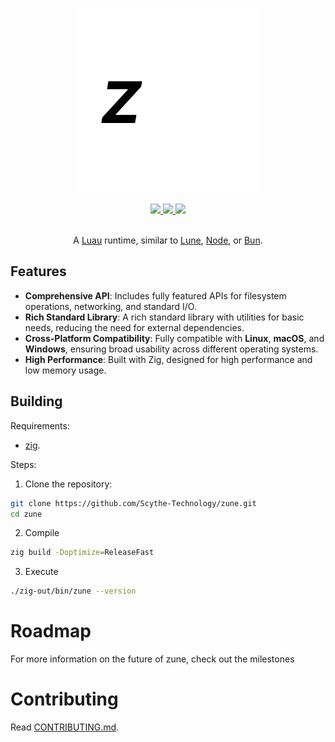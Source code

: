 <p align="center">
    <a href="https://zune.sh"><img height="296px" src="https://raw.githubusercontent.com/Scythe-Technology/zune-docs/master/public/logo-dark.svg" alt="Zoooooom"/></a>
</p>
<div align="center">
    <a href="https://github.com/Scythe-Technology/Zune/releases" target="_blank"><img src="https://img.shields.io/badge/x64,_arm64-Linux?style=flat-square&logo=linux&logoColor=white&label=Linux&color=orange"/>
    <img src="https://img.shields.io/badge/x64,_arm64-macOs?style=flat-square&logo=apple&label=macOs&color=white"/>
    <img src="https://img.shields.io/badge/x64,_arm64-windows?style=flat-square&label=Windows&color=blue"/></a>
</div>

<br/>

<p align="center">
A <a href="https://luau.org/">Luau</a> runtime, similar to <a href="https://lune-org.github.io/docs">Lune</a>, <a href="https://nodejs.org">Node</a>, or <a href="https://bun.sh">Bun</a>.
</p>

## Features
- **Comprehensive API**: Includes fully featured APIs for filesystem operations, networking, and standard I/O.
- **Rich Standard Library**: A rich standard library with utilities for basic needs, reducing the need for external dependencies.
- **Cross-Platform Compatibility**: Fully compatible with **Linux**, **macOS**, and **Windows**, ensuring broad usability across different operating systems.
- **High Performance**: Built with Zig, designed for high performance and low memory usage.

## Building

Requirements:
- [zig](https://ziglang.org/).

Steps:
1. Clone the repository:
```sh
git clone https://github.com/Scythe-Technology/zune.git
cd zune
```
2. Compile
```sh
zig build -Doptimize=ReleaseFast
```
3. Execute
```sh
./zig-out/bin/zune --version
```

# Roadmap
For more information on the future of zune, check out the milestones


# Contributing
Read [CONTRIBUTING.md](https://github.com/Scythe-Technology/zune/blob/master/CONTRIBUTING.md).

